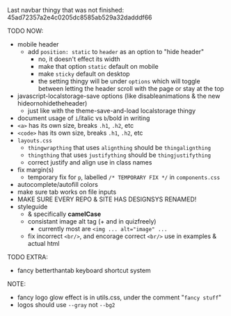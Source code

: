 
Last navbar thingy that was not finished: 45ad72357a2e4c0205dc8585ab529a32dadddf66

TODO NOW:
 - mobile header
    - add `position: static` to `header` as an option to "hide header"
      - no, it doesn't effect its width
      - make that option `static` default on mobile
      - make `sticky` default on desktop
      - the setting thingy will be under `options` which will toggle between letting the header scroll with the page or stay at the top
 - javascript-localstorage-save options (like disableanimations & the new hideornohidetheheader)
    - just like with the theme-save-and-load localstorage thingy
 - document usage of `i`/italic vs `b`/bold in writing
 - `<a>` has its own size, breaks `.h1`, `.h2`, etc
 - `<code>` has its own size, breaks `.h1`, `.h2`, etc
 - `layouts.css`
    - `thingwrapthing` that uses `alignthing` should be `thingalignthing`
    - `thingthing` that uses `justifything` should be `thingjustifything`
    - correct justify and align use in class names
 - fix margin(s)
    - temporary fix for `p`, labelled `/* TEMPORARY FIX */` in `components.css`
 - autocomplete/autofill colors
 - make sure tab works on file inputs
 - MAKE SURE EVERY REPO & SITE HAS DESIGNSYS RENAMED!
 - styleguide
    - & specifically **camelCase**
    - consistant image alt tag (+ and in quizfreely)
       - currently most are `<img ... alt="image" ...`
    - fix incorrect `<br/>`, and encorage correct `<br/>` use in examples & actual html

TODO EXTRA:
 - fancy betterthantab keyboard shortcut system

NOTE:
 - fancy logo glow effect is in utils.css, under the comment "`fancy stuff`"
 - logos should use `--gray` not `--bg2`
